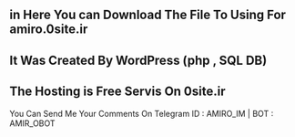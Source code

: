 in Here You can Download The File To Using For amiro.0site.ir
-------------------------------------------------------------
It Was Created By WordPress (php , SQL DB)
-------------------------------------------------------------
The Hosting is Free Servis On 0site.ir
-------------------------------------------------------------
You Can Send Me Your Comments On Telegram
ID : AMIRO_IM | BOT : AMIR_OBOT 
